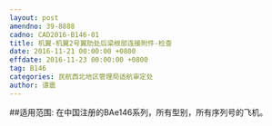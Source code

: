 ```yaml
---
layout: post
amendno: 39-8888
cadno: CAD2016-B146-01
title: 机翼-机翼2号翼肋处后梁根部连接附件-检查
date: 2016-11-21 00:00:00 +0800
effdate: 2016-11-23 00:00:00 +0800
tag: B146
categories: 民航西北地区管理局适航审定处
author: 谭震
---
```


##适用范围:
在中国注册的BAe146系列，所有型别，所有序列号的飞机。


